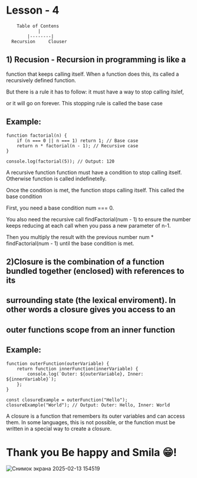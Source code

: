 
# Lesson - 4
```
    Table of Contens
            |
        |--------|
  Recursion     Clouser
```
## 1) Recusion - Recursion in programming is like a
function that keeps calling itself. When a
function does this, its called a
recursively defined function.

But there is a rule it has to follow: it must
have a way to stop calling itslef,

or it will go on forever. This stopping rule
is called the base case

## Example:
```
function factorial(n) {
    if (n === 0 || n === 1) return 1; // Base case
    return n * factorial(n - 1); // Recursive case
}

console.log(factorial(5)); // Output: 120

```

A recursive function function must have a condition to stop calling itself. Otherwise function is
called indefinetelly.

Once the condition is met, the function stops calling itself. This called the base condition

First, you need a base condition num === 0.

You also need the recursive call
findFactorial(num - 1) to ensure the number
keeps reducing at each call when you pass a
new parameter of n-1.

Then you multiply the result with the previous
number num * findFactorial(num - 1) until the
base condition is met.

## 2)Closure is the combination of a function bundled together (enclosed) with references to its
## surrounding state (the lexical enviroment). In other words a closure gives you access to an
## outer functions scope from an inner function


## Example:
```
function outerFunction(outerVariable) {
    return function innerFunction(innerVariable) {
        console.log(`Outer: ${outerVariable}, Inner: ${innerVariable}`);
    };
}

const closureExample = outerFunction("Hello");
closureExample("World"); // Output: Outer: Hello, Inner: World
```
A closure is a function that remembers its outer variables and
can access them. In some languages, this is not possible, or
the function must be written in a special way to create a
closure.


# Thank you Be happy and Smila 😁!

![Снимок экрана 2025-02-13 154519](https://github.com/user-attachments/assets/c0b3a3d6-2ba1-4cf4-8fc7-f14d8325f149)
